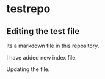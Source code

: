 # testrepo

## Editing the test file

Its a markdown file in this repository.

I have added new index file.

Updating the file.
